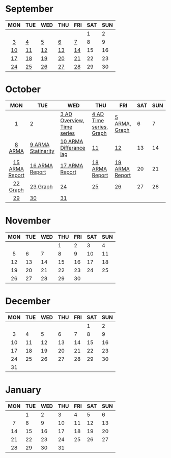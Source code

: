 
# September

|MON|TUE|WED|THU|FRI|SAT|SUN|
|:-:|---|---|---|---|---|---|
||||||1|2|
|[3](/2018-september/3.md)|[4](/2018-september/4.md)|[5](/2018-september/5.md)|[6](/2018-september/6.md)|[7](/2018-september/7.md)|8|9|
|[10](/2018-september/10.md)|[11](/2018-september/11.md)|[12](/2018-september/12.md)|[13](/2018-september/13.md)|[14](/2018-september/14.md)|15|16|
|[17](/2018-september/17.md)|[18](/2018-september/18.md)|[19](/2018-september/19.md)|[20](/2018-september/20.md)|[21](/2018-september/21.md)|22|23|
|[24](/2018-september/24.md)|[25](/2018-september/25.md)|[26](/2018-september/26.md)|[27](/2018-september/27.md)|[28](/2018-september/28.md)|29|30|  

# October

|MON|TUE|WED|THU|FRI|SAT|SUN|
|:-:|---|---|---|---|---|---|
|[1](/2018-october/1.md)|[2](/2018-october/2.md)|[3 AD Overview, Time series](/2018-october/3.md)|[4 AD Time series, Graph](/2018-october/4.md)|[5 ARMA, Graph](/2018-october/5.md)|6|7|
|[8 ARMA](/2018-october/8.md)|[9 ARMA Statinarity](/2018-october/9.md)|[10 ARMA Differance lag](/2018-october/10.md)|[11](/2018-october/11.md)|[12](/2018-october/12.md)|13|14|
|[15 ARMA Report](/2018-october/15.md)|[16 ARMA Report](/2018-october/16.md)|[17 ARMA Report](/2018-october/17.md)|[18 ARMA Report](/2018-october/18.md)|[19 ARMA Report](/2018-october/19.md)|20|21|
|[22 Graph](/2018-october/22.md)|[23 Graph](/2018-october/23.md)|[24](/2018-october/24.md)|[25](/2018-october/25.md)|[26](/2018-october/26.md)|27|28|
|[29](/2018-october/29.md)|[30](/2018-october/30.md)|[31](/2018-october/31.md)|||||  

# November

|MON|TUE|WED|THU|FRI|SAT|SUN|
|:-:|---|---|---|---|---|---|
||||1|2|3|4|
|5|6|7|8|9|10|11|
|12|13|14|15|16|17|18|
|19|20|21|22|23|24|25|
|26|27|28|29|30|||  

# December

|MON|TUE|WED|THU|FRI|SAT|SUN|
|:-:|---|---|---|---|---|---|
||||||1|2|
|3|4|5|6|7|8|9|
|10|11|12|13|14|15|16|
|17|18|19|20|21|22|23|
|24|25|26|27|28|29|30|
|31|||||||

# January

|MON|TUE|WED|THU|FRI|SAT|SUN|
|:-:|---|---|---|---|---|---|
||1|2|3|4|5|6|
|7|8|9|10|11|12|13|
|14|15|16|17|18|19|20|
|21|22|23|24|25|26|27|
|28|29|30|31|||||
